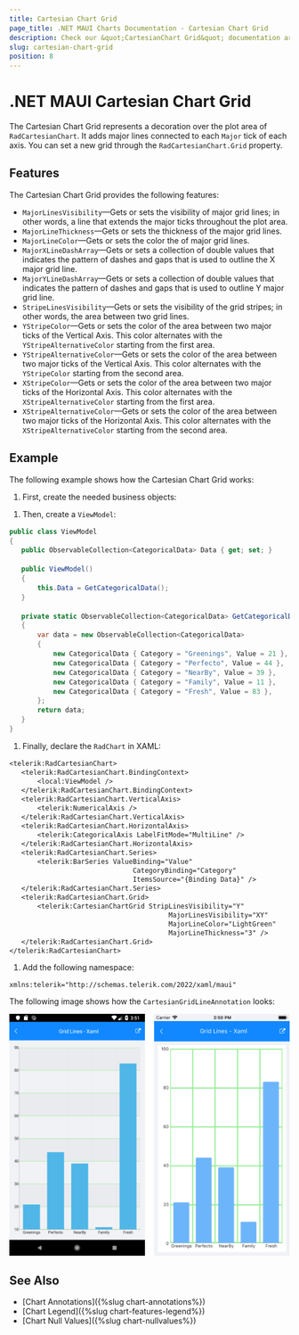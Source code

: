 ```yaml
---
title: Cartesian Chart Grid
page_title: .NET MAUI Charts Documentation - Cartesian Chart Grid
description: Check our &quot;CartesianChart Grid&quot; documentation article for Telerik Chart for Xamarin control.
slug: cartesian-chart-grid
position: 8
---
```


# .NET MAUI Cartesian Chart Grid

The Cartesian Chart Grid represents a decoration over the plot area of `RadCartesianChart`. It adds major lines connected to each `Major` tick of each axis. You can set a new grid through the `RadCartesianChart.Grid` property.

## Features

The Cartesian Chart Grid provides the following features:

- `MajorLinesVisibility`&mdash;Gets or sets the visibility of major grid lines; in other words, a line that extends the major ticks throughout the plot area.
- `MajorLineThickness`&mdash;Gets or sets the thickness of the major grid lines.
- `MajorLineColor`&mdash;Gets or sets the color the of major grid lines.
- `MajorXLineDashArray`&mdash;Gets or sets a collection of double values that indicates the pattern of dashes and gaps that is used to outline the X major grid line.
- `MajorYLineDashArray`&mdash;Gets or sets a collection of double values that indicates the pattern of dashes and gaps that is used to outline Y major grid line.
- `StripeLinesVisibility`&mdash;Gets or sets the visibility of the grid stripes; in other words, the area between two grid lines.
- `YStripeColor`&mdash;Gets or sets the color of the area between two major ticks of the Vertical Axis. This color alternates with the `YStripeAlternativeColor` starting from the first area.
- `YStripeAlternativeColor`&mdash;Gets or sets the color of the area between two major ticks of the Vertical Axis. This color alternates with the `YStripeColor` starting from the second area.
- `XStripeColor`&mdash;Gets or sets the color of the area between two major ticks of the Horizontal Axis. This color alternates with the `XStripeAlternativeColor` starting from the first area.
- `XStripeAlternativeColor`&mdash;Gets or sets the color of the area between two major ticks of the Horizontal Axis. This color alternates with the `XStripeAlternativeColor` starting from the second area.

## Example

The following example shows how the Cartesian Chart Grid works:

1. First, create the needed business objects:

 <snippet id='categorical-data-model' />


1. Then, create a `ViewModel`:

 ```C#
public class ViewModel
{
    public ObservableCollection<CategoricalData> Data { get; set; }

    public ViewModel()
    {
        this.Data = GetCategoricalData();
    }

    private static ObservableCollection<CategoricalData> GetCategoricalData()
    {
        var data = new ObservableCollection<CategoricalData>
        {
            new CategoricalData { Category = "Greenings", Value = 21 },
            new CategoricalData { Category = "Perfecto", Value = 44 },
            new CategoricalData { Category = "NearBy", Value = 39 },
            new CategoricalData { Category = "Family", Value = 11 },
            new CategoricalData { Category = "Fresh", Value = 83 },
        };
        return data;
    }
}
 ```

1. Finally, declare the `RadChart` in XAML:

 ```XAML
<telerik:RadCartesianChart>
    <telerik:RadCartesianChart.BindingContext>
        <local:ViewModel />
    </telerik:RadCartesianChart.BindingContext>
    <telerik:RadCartesianChart.VerticalAxis>
        <telerik:NumericalAxis />
    </telerik:RadCartesianChart.VerticalAxis>
    <telerik:RadCartesianChart.HorizontalAxis>
        <telerik:CategoricalAxis LabelFitMode="MultiLine" />
    </telerik:RadCartesianChart.HorizontalAxis>
    <telerik:RadCartesianChart.Series>
        <telerik:BarSeries ValueBinding="Value"
                                CategoryBinding="Category"
                                ItemsSource="{Binding Data}" />
    </telerik:RadCartesianChart.Series>
    <telerik:RadCartesianChart.Grid>
        <telerik:CartesianChartGrid StripLinesVisibility="Y"
                                         MajorLinesVisibility="XY"
                                         MajorLineColor="LightGreen"
                                         MajorLineThickness="3" />
    </telerik:RadCartesianChart.Grid>
</telerik:RadCartesianChart>
 ```

1. Add the following namespace:

 ```XAML
xmlns:telerik="http://schemas.telerik.com/2022/xaml/maui"
 ```

The following image shows how the `CartesianGridLineAnnotation` looks:

![Chart Grid](images/chart-grid-example.png)

## See Also

- [Chart Annotations]({%slug chart-annotations%})
- [Chart Legend]({%slug chart-features-legend%})
- [Chart Null Values]({%slug chart-nullvalues%})
